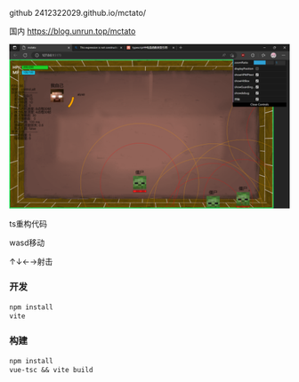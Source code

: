 github 2412322029.github.io/mctato/

国内 https://blog.unrun.top/mctato

![image-20230213181816417](README.assets/image-20230213181816417.png)





ts重构代码

wasd移动

↑↓←→射击



### 开发

```bash
npm install
vite 
```



### 构建

```
npm install
vue-tsc && vite build
```



